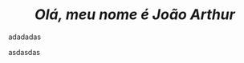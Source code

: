 ##  <h1 align = "center" fontface = "verdana"> <b> <i>  Olá, meu nome é João Arthur </b> </i> </h1> 




adadadas

asdasdas

<!--
**joaoangnes/joaoangnes** is a ✨ _special_ ✨ repository because its `README.md` (this file) appears on your GitHub profile.

Here are some ideas to get you started:

- 🔭 I’m currently working on ...
- 🌱 I’m currently learning ...
- 👯 I’m looking to collaborate on ...
- 🤔 I’m looking for help with ...
- 💬 Ask me about ...
- 📫 How to reach me: ...
- 😄 Pronouns: ...
- ⚡ Fun fact: ...
-->
